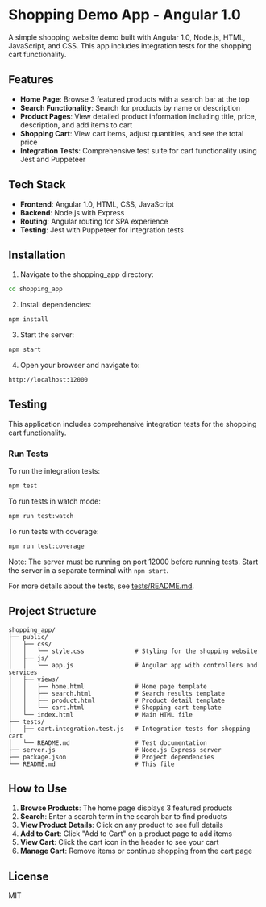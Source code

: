 # Shopping Demo App - Angular 1.0

A simple shopping website demo built with Angular 1.0, Node.js, HTML, JavaScript, and CSS. This app includes integration tests for the shopping cart functionality.

## Features

- **Home Page**: Browse 3 featured products with a search bar at the top
- **Search Functionality**: Search for products by name or description
- **Product Pages**: View detailed product information including title, price, description, and add items to cart
- **Shopping Cart**: View cart items, adjust quantities, and see the total price
- **Integration Tests**: Comprehensive test suite for cart functionality using Jest and Puppeteer

## Tech Stack

- **Frontend**: Angular 1.0, HTML, CSS, JavaScript
- **Backend**: Node.js with Express
- **Routing**: Angular routing for SPA experience
- **Testing**: Jest with Puppeteer for integration tests

## Installation

1. Navigate to the shopping_app directory:
```bash
cd shopping_app
```

2. Install dependencies:
```bash
npm install
```

3. Start the server:
```bash
npm start
```

4. Open your browser and navigate to:
```
http://localhost:12000
```

## Testing

This application includes comprehensive integration tests for the shopping cart functionality.

### Run Tests

To run the integration tests:

```bash
npm test
```

To run tests in watch mode:

```bash
npm run test:watch
```

To run tests with coverage:

```bash
npm run test:coverage
```

Note: The server must be running on port 12000 before running tests. Start the server in a separate terminal with `npm start`.

For more details about the tests, see [tests/README.md](tests/README.md).

## Project Structure

```
shopping_app/
├── public/
│   ├── css/
│   │   └── style.css              # Styling for the shopping website
│   ├── js/
│   │   └── app.js                 # Angular app with controllers and services
│   ├── views/
│   │   ├── home.html              # Home page template
│   │   ├── search.html            # Search results template
│   │   ├── product.html           # Product detail template
│   │   └── cart.html              # Shopping cart template
│   └── index.html                 # Main HTML file
├── tests/
│   ├── cart.integration.test.js   # Integration tests for shopping cart
│   └── README.md                  # Test documentation
├── server.js                      # Node.js Express server
├── package.json                   # Project dependencies
└── README.md                      # This file
```

## How to Use

1. **Browse Products**: The home page displays 3 featured products
2. **Search**: Enter a search term in the search bar to find products
3. **View Product Details**: Click on any product to see full details
4. **Add to Cart**: Click "Add to Cart" on a product page to add items
5. **View Cart**: Click the cart icon in the header to see your cart
6. **Manage Cart**: Remove items or continue shopping from the cart page

## License

MIT
